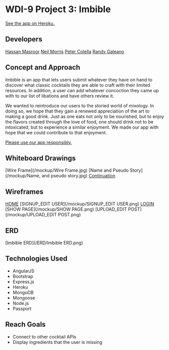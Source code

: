 # WDI-9 Project 3: Imbible

[See the app on Heroku.](https://imbible.herokuapp.com)

## Developers

[Hassan Masroor](https://github.com/FHappy)
[Neil Morris](https://github.com/Savvyscript)
[Peter Colella](https://github.com/petercolella)
[Randy Galeano](https://github.com/randyagaleano)

## Concept and Approach

Imbible is an app that lets users submit whatever they have on hand to discover what classic cocktails they are able to craft with their limited resources. In addition, a user can add whatever concoction they came up with to our list of libations and have others review it.

We wanted to reintroduce our users to the storied world of mixology. In doing so, we hope that they gain a renewed appreciation of the art to making a good drink. Just as one eats not only to be nourished, but to enjoy the flavors created through the love of food, one should drink not to be intoxicated, but to experience a similar enjoyment. We made our app with hope that we could contribute to that enjoyment.

[Please use our app responsibly.](https://www.cdc.gov/alcohol/)

## Whiteboard Drawings

[Wire Frame](/mockup/Wire Frame.jpg)
[Name and Pseudo Story](/mockup/Name, and pseudo story.jpg)
[Continuation](/mockup/Continuation.jpg)

## Wireframes

[HOME](/mockup/HOME.png)
[SIGNUP_EDIT USER](/mockup/SIGNUP_EDIT USER.png)
[LOGIN](/mockup/LOGIN.png)
[SHOW PAGE](/mockup/SHOW PAGE.png)
[UPLOAD_EDIT POST](/mockup/UPLOAD_EDIT POST.png)

## ERD

[Imbible ERD](/ERD/Imbible ERD.png)

## Technologies Used

* AngularJS
* Bootstrap
* Express.js
* Heroku
* MongoDB
* Mongoose
* Node.js
* Passport

## Reach Goals

* Connect to other cocktail APIs
* Display ingredients that the user is missing